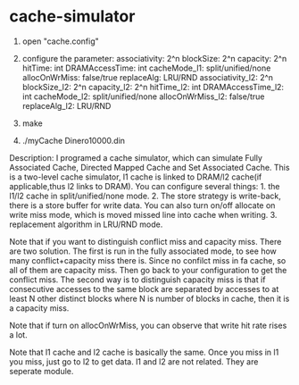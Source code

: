 # cache-simulator
1. open "cache.config"

2. configure the parameter:
associativity: 2^n
blockSize: 2^n
capacity: 2^n
hitTime: int
DRAMAccessTime: int
cacheMode_l1: split/unified/none
allocOnWrMiss: false/true
replaceAlg: LRU/RND
associativity_l2: 2^n
blockSize_l2: 2^n
capacity_l2: 2^n
hitTime_l2: int
DRAMAccessTime_l2: int
cacheMode_l2: split/unified/none
allocOnWrMiss_l2: false/true
replaceAlg_l2: LRU/RND

3. make

4. ./myCache Dinero10000.din



Description: I programed a cache simulator, which can simulate Fully Associated Cache, Directed Mapped Cache and Set Associated Cache. This is a two-level cache simulator, l1 cache is linked  to DRAM/l2 cache(if applicable,thus l2 links to DRAM). You can configure several things: 1. the l1/l2 cache in split/unified/none mode. 2. The store strategy is write-back, there is a store buffer for write data. You can also turn on/off allocate on write miss mode, which is moved missed line into cache when writing. 3. replacement algorithm in LRU/RND mode.

Note that if you want to distinguish conflict miss and capacity miss. There are two solution. The first is run in the fully associated mode, to see how many conflict+capacity miss there is. Since no confilct miss in fa cache, so all of them are capacity miss. Then go back to your configuration to get the conflict miss. The second way is to distinguish capacity miss is that if consecutive accesses to the same block are separated by accesses to at least N other distinct blocks where N is number of blocks in cache, then it is a capacity miss.

Note that if turn on allocOnWrMiss, you can observe that write hit rate rises a lot.

Note that l1 cache and l2 cache is basically the same. Once you miss in l1 you miss, just go to l2 to get data. l1 and l2 are not related. They are seperate module.
